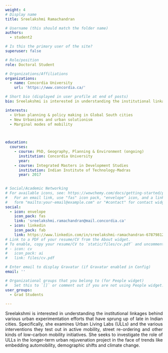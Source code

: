 ```yaml
---
weight: 4
# Display name
title: Sreelakshmi Ramachandran

# Username (this should match the folder name)
authors:
  - student2

# Is this the primary user of the site?
superuser: false

# Role/position
role: Doctoral Student

# Organizations/Affiliations
organizations:
  - name: Concordia University
    url: 'https://www.concordia.ca/'

# Short bio (displayed in user profile at end of posts)
bio: Sreelakshmi is interested in understanding the institutional linkages behind various urban experimentation efforts that have sprung up of late in Indian cities. 

interests:
  - Urban planning & policy making in Global South cities
  - New Urbanisms and urban solutionism
  - Marginal modes of mobility

  

education:
  courses:
    - course: PhD, Geography, Planning & Environment (ongoing)
      institution: Concordia University
      year: 
    - course: Integrated Masters in Development Studies 
      institution: Indian Institute of Technology-Madras
      year: 2017
    

# Social/Academic Networking
# For available icons, see: https://wowchemy.com/docs/getting-started/page-builder/#icons
#   For an email link, use "fas" icon pack, "envelope" icon, and a link in the
#   form "mailto:your-email@example.com" or "#contact" for contact widget.
social:
  - icon: envelope
    icon_pack: fas
    link: 'sreelakshmi.ramachandran@mail.concordia.ca'
  - icon: linkedin
    icon_pack: fab
    link: https://www.linkedin.com/in/sreelakshmi-ramachandran-678798123/
# Link to a PDF of your resume/CV from the About widget.
# To enable, copy your resume/CV to `static/files/cv.pdf` and uncomment the lines below.
# - icon: cv
#   icon_pack: ai
#   link: files/cv.pdf

# Enter email to display Gravatar (if Gravatar enabled in Config)
email: ''

# Organizational groups that you belong to (for People widget)
#   Set this to `[]` or comment out if you are not using People widget.
user_groups:
  - Grad Students
 
---
```


<p align="justify">Sreelakshmi is interested in understanding the institutional linkages behind various urban experimentation efforts that have sprung up of late in Indian cities. Specifically, she examines Urban Living Labs (ULLs) and the various interventions they test out in active mobility, street re-ordering and other kinds of low-carbon mobility initiatives. She seeks to investigate the role of ULLs in the longer-term urban rejuvenation project in the face of trends like embedding automobility, demographic shifts and climate change.</p>